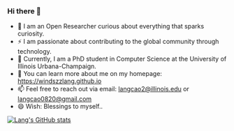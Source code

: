 ### Hi there 👋

- 🌱 I am an Open Researcher curious about everything that sparks curiosity.
- ⚡ I am passionate about contributing to the global community through technology.
- 🏫 Currently, I am a PhD student in Computer Science at the University of Illinois Urbana-Champaign.
- 🔭 You can learn more about me on my homepage: https://windszzlang.github.io
- 📫 Feel free to reach out via email: langcao2@illinois.edu or langcao0820@gmail.com
- 😄 Wish: Blessings to myself..

[![Lang's GitHub stats](https://github-readme-stats.vercel.app/api?username=windszzlang&theme=react&hide_rank=true)](https://github.com/windszzlang)

<!--
**windsOvO/windsOvO** is a ✨ _special_ ✨ repository because its `README.md` (this file) appears on your GitHub profile.

Here are some ideas to get you started:

- 🔭 I’m currently working on full stack software development, machine learning projects etc.
- 🌱 I’m currently learning machine learning, natural language processing, etc.
- 👯 I’m looking to collaborate on ...
- 🤔 I’m looking for help with ...
- 💬 Ask me about ...
- 📫 How to reach me: windszzlang@gmail.com
- 😄 Pronouns: ...
- ⚡ Fun fact: ...
-->

